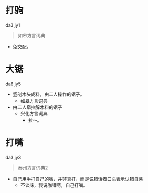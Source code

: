 # 打驹
da3 jy1
> 如皋方言词典
- 兔交配。

# 大锯
da6 jy5
+ 竖剖木头成料，由二人操作的锯子。
  * 如皋方言词典
+ 由二人牵拉解木料的锯子
  * 兴化方言词典
    - 拉～。


# 打嘴
da3 jy3
> 泰州方言词典2
- 自己用手打自己的嘴，并非真打，而是说错话者口头表示认错自惩
  - 不谈唻，我说咖错啊，自己打嘴。